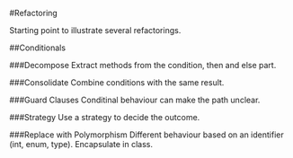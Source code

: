 #Refactoring

Starting point to illustrate several refactorings.

##Conditionals

###Decompose
Extract methods from the condition, then and else part.

###Consolidate 
Combine conditions with the same result.

###Guard Clauses
Conditinal behaviour can make the path unclear.

###Strategy
Use a strategy to decide the outcome.

###Replace with Polymorphism
Different behaviour based on an identifier (int, enum, type). Encapsulate in class.